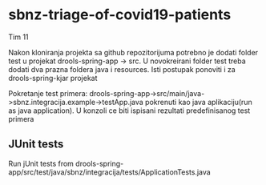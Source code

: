 # sbnz-triage-of-covid19-patients 
Tim 11

Nakon kloniranja projekta sa github repozitorijuma potrebno je dodati folder test u projekat drools-spring-app -> src. U novokreirani folder test treba dodati dva prazna foldera java i resources. Isti postupak ponoviti i za drools-spring-kjar projekat

Pokretanje test primera:
  drools-spring-app->src/main/java->sbnz.integracija.example->testApp.java pokrenuti kao java aplikaciju(run as java application). U konzoli ce biti ispisani rezultati predefinisanog test primera
  

## JUnit tests

Run jUnit tests from drools-spring-app/src/test/java/sbnz/integracija/tests/ApplicationTests.java
